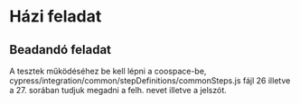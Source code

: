 # Házi feladat

## Beadandó feladat
A tesztek működéséhez be kell lépni a coospace-be, cypress/integration/common/stepDefinitions/commonSteps.js fájl 26 illetve a 27. sorában tudjuk megadni a felh. nevet illetve a jelszót.
 
